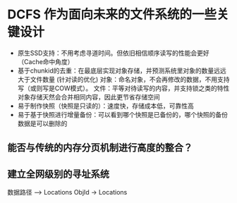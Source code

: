# DCFS 作为面向未来的文件系统的一些关键设计

- 原生SSD支持：不用考虑寻道时间。但依旧相信顺序读写的性能会更好（Cache命中角度）
- 基于chunkid的去重：在最底层实现对象存储，并预测系统里对象的数量远远大于文件数量 (针对读的优化)
   对象：命名对象，不会再修改的数据，不用支持写（或则写是COW模式）。 文件：平等对待读写的内容，并支持锁之类的特性
   对象存储天然会合并相同内容，因此更节省存储空间
- 易于制作快照（快照是只读的）：速度快，存储成本低，可靠性高
- 易于基于快照进行增量备份：可以看到哪个快照是已备份的，哪个快照的备份数据是可以删除的


## 能否与传统的内存分页机制进行高度的整合？

## 建立全网级别的寻址系统

数据路径 --> Locations
ObjId -> Locations
